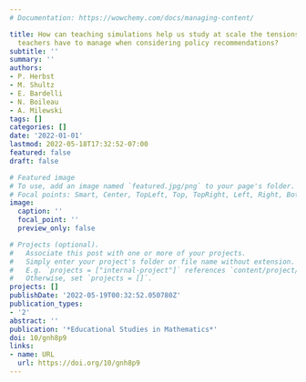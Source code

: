 ```yaml
---
# Documentation: https://wowchemy.com/docs/managing-content/

title: How can teaching simulations help us study at scale the tensions mathematics
  teachers have to manage when considering policy recommendations?
subtitle: ''
summary: ''
authors:
- P. Herbst
- M. Shultz
- E. Bardelli
- N. Boileau
- A. Milewski
tags: []
categories: []
date: '2022-01-01'
lastmod: 2022-05-18T17:32:52-07:00
featured: false
draft: false

# Featured image
# To use, add an image named `featured.jpg/png` to your page's folder.
# Focal points: Smart, Center, TopLeft, Top, TopRight, Left, Right, BottomLeft, Bottom, BottomRight.
image:
  caption: ''
  focal_point: ''
  preview_only: false

# Projects (optional).
#   Associate this post with one or more of your projects.
#   Simply enter your project's folder or file name without extension.
#   E.g. `projects = ["internal-project"]` references `content/project/deep-learning/index.md`.
#   Otherwise, set `projects = []`.
projects: []
publishDate: '2022-05-19T00:32:52.050780Z'
publication_types:
- '2'
abstract: ''
publication: '*Educational Studies in Mathematics*'
doi: 10/gnh8p9
links:
- name: URL
  url: https://doi.org/10/gnh8p9
---
```


